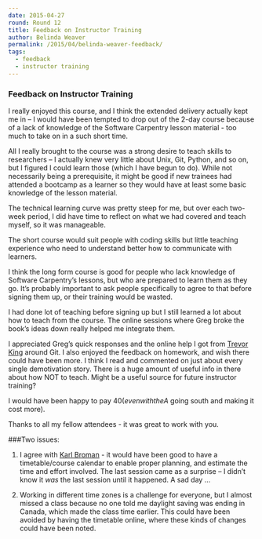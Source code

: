 ```yaml
---
date: 2015-04-27
round: Round 12
title: Feedback on Instructor Training 
author: Belinda Weaver
permalink: /2015/04/belinda-weaver-feedback/
tags: 
  - feedback
  - instructor training
---
```

### Feedback on Instructor Training 

I really enjoyed this course, and I think the extended delivery actually kept me in – I would have been tempted to drop out of the 2-day course because of a lack of knowledge of the Software Carpentry lesson material - too much to take on in a such short time.

All I really brought to the course was a strong desire to teach skills to researchers – I actually knew very little about Unix, Git, Python, and so on, but I figured I could learn those (which I have begun to do). While not necessarily being a prerequisite, it might be good if new trainees had attended a bootcamp as a learner so they would have at least some basic knowledge of the lesson material. 

The technical learning curve was pretty steep for me, but over each two-week period, I did have time to reflect on what we had covered and teach myself, so it was manageable.

The short course would suit people with coding skills but little teaching experience who need to understand better how to communicate with learners. 

I think the long form course is good for people who lack knowledge of Software Carpentry’s lessons, but who are prepared to learn them as they go. It’s probably important to ask people specifically to agree to that before signing them up, or their training would be wasted.

I had done lot of teaching before signing up but I still learned a lot about how to teach from the course. The online sessions where Greg broke the book’s ideas down really helped me integrate them. 

I appreciated Greg’s quick responses and the online help I got from [Trevor King](https://github.com/wking) around Git. I also enjoyed the feedback on homework, and wish there could have been more. I think I read and commented on just about every single demotivation story. There is a huge amount of useful info in there about how NOT to teach. Might be a useful source for future instructor training?

I would have been happy to pay $40 (even with the A$ going south and making it cost more).

Thanks to all my fellow attendees - it was great to work with you.

###Two issues: 
1. I agree with [Karl Broman](https://github.com/kbroman/broman) - it would have been good to have a timetable/course calendar to enable proper planning, and estimate the time and effort involved. The last session came as a surprise – I didn’t know it *was* the last session until it happened. A sad day …

2. Working in different time zones is a challenge for everyone, but I almost missed a class because no one told me daylight saving was ending in Canada, which made the class time earlier. This could have been avoided by having the timetable online, where these kinds of changes could have been noted. 
